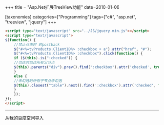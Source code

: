 +++
title = "Asp.Net扩展TreeView功能"
date=2010-01-06

[taxonomies]
categories=["Programming"]
tags=["c#", "asp.net", "treeview", "jquery"]
+++
```html
<script type="text/javascript" src="../JS/jquery.min.js"></script>
<script type="text/javascript">
$(function() {
    //禁止点击时 的postback
    $("#<%=tvProducts.ClientID%> :checkbox + a").attr("href", "#");
    $("#<%=tvProducts.ClientID%> :checkbox").click(function() {
    if ($(this).is(":checked")) {
    //勾选时勾选所有父节点
    $(this).parents("div").prev().find(":checkbox").attr('checked', true);
    }
    else {
    //未勾选时所有子节点未勾选
    $(this).closest("table").next().find(':checkbox').attr('checked', false);
    }
    });
});
</script>
```
---
从我的百度空间导入